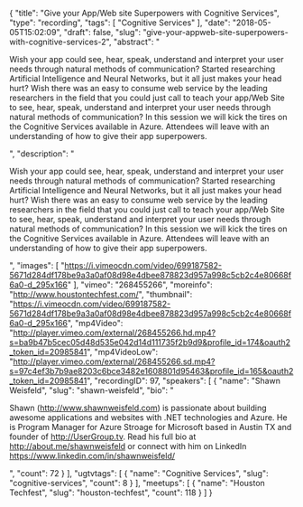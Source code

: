 {
  "title": "Give your App/Web site Superpowers with Cognitive Services",
  "type": "recording",
  "tags": [
    "Cognitive Services"
  ],
  "date": "2018-05-05T15:02:09",
  "draft": false,
  "slug": "give-your-appweb-site-superpowers-with-cognitive-services-2",
  "abstract": "<p>Wish your app could see, hear, speak, understand and interpret your user needs through natural methods of communication? Started researching Artificial Intelligence and Neural Networks, but it all just makes your head hurt? Wish there was an easy to consume web service by the leading researchers in the field that you could just call to teach your app/Web Site to see, hear, speak, understand and interpret your user needs through natural methods of communication? In this session we will kick the tires on the Cognitive Services available in Azure. Attendees will leave with an understanding of how to give their app superpowers.</p>",
  "description": "<p>Wish your app could see, hear, speak, understand and interpret your user needs through natural methods of communication? Started researching Artificial Intelligence and Neural Networks, but it all just makes your head hurt? Wish there was an easy to consume web service by the leading researchers in the field that you could just call to teach your app/Web Site to see, hear, speak, understand and interpret your user needs through natural methods of communication? In this session we will kick the tires on the Cognitive Services available in Azure. Attendees will leave with an understanding of how to give their app superpowers.</p>",
  "images": [
    "https://i.vimeocdn.com/video/699187582-5671d284df178be9a3a0af08d98e4dbee878823d957a998c5cb2c4e80668f6a0-d_295x166"
  ],
  "vimeo": "268455266",
  "moreinfo": "http://www.houstontechfest.com/",
  "thumbnail": "https://i.vimeocdn.com/video/699187582-5671d284df178be9a3a0af08d98e4dbee878823d957a998c5cb2c4e80668f6a0-d_295x166",
  "mp4Video": "http://player.vimeo.com/external/268455266.hd.mp4?s=ba9b47b5cec05d48d535e042d14d111735f2b9d9&profile_id=174&oauth2_token_id=20985841",
  "mp4VideoLow": "http://player.vimeo.com/external/268455266.sd.mp4?s=97c4ef3b7b9ae8203c6bce3482e1608801d95463&profile_id=165&oauth2_token_id=20985841",
  "recordingID": 97,
  "speakers": [
    {
      "name": "Shawn Weisfeld",
      "slug": "shawn-weisfeld",
      "bio": "<p>Shawn (http://www.shawnweisfeld.com) is passionate about building awesome applications and websites with .NET technologies and Azure. He is Program Manager for Azure Stroage for Microsoft based in Austin TX and founder of http://UserGroup.tv. Read his full bio at http://about.me/shawnweisfeld or connect with him on LinkedIn https://www.linkedin.com/in/shawnweisfeld/</p>",
      "count": 72
    }
  ],
  "ugtvtags": [
    {
      "name": "Cognitive Services",
      "slug": "cognitive-services",
      "count": 8
    }
  ],
  "meetups": [
    {
      "name": "Houston Techfest",
      "slug": "houston-techfest",
      "count": 118
    }
  ]
}